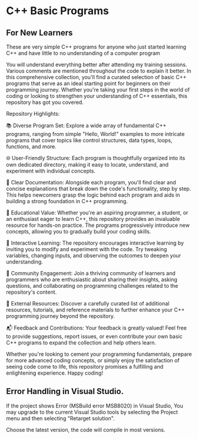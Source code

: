 # C++ Basic Programs
## For New Learners

These are very simple C++ programs for anyone who just started learning C++ and have little to no understanding of a computer program

You will understand everything better after attending my training sessions.
Various comments are mentioned throughout the code to explain it better.
In this comprehensive collection, you'll find a curated selection of basic C++ programs that serve as an ideal starting point for beginners on their programming journey. Whether you're taking your first steps in the world of coding or looking to strengthen your understanding of C++ essentials, this repository has got you covered.

Repository Highlights:

📚 Diverse Program Set: Explore a wide array of fundamental C++ programs, ranging from simple "Hello, World!" examples to more intricate programs that cover topics like control structures, data types, loops, functions, and more.

🌐 User-Friendly Structure: Each program is thoughtfully organized into its own dedicated directory, making it easy to locate, understand, and experiment with individual concepts.

📝 Clear Documentation: Alongside each program, you'll find clear and concise explanations that break down the code's functionality, step by step. This helps newcomers grasp the logic behind each program and aids in building a strong foundation in C++ programming.

🚀 Educational Value: Whether you're an aspiring programmer, a student, or an enthusiast eager to learn C++, this repository provides an invaluable resource for hands-on practice. The programs progressively introduce new concepts, allowing you to gradually build your coding skills.

🔄 Interactive Learning: The repository encourages interactive learning by inviting you to modify and experiment with the code. Try tweaking variables, changing inputs, and observing the outcomes to deepen your understanding.

📣 Community Engagement: Join a thriving community of learners and programmers who are enthusiastic about sharing their insights, asking questions, and collaborating on programming challenges related to the repository's content.

🔗 External Resources: Discover a carefully curated list of additional resources, tutorials, and reference materials to further enhance your C++ programming journey beyond the repository.

📬 Feedback and Contributions: Your feedback is greatly valued! Feel free to provide suggestions, report issues, or even contribute your own basic C++ programs to expand the collection and help others learn.

Whether you're looking to cement your programming fundamentals, prepare for more advanced coding concepts, or simply enjoy the satisfaction of seeing code come to life, this repository promises a fulfilling and enlightening experience. Happy coding!

## Error Handling in Visual Studio.

If the project shows Error (MSBuild error MSB8020) in Visual Studio, 
You may upgrade to the current Visual Studio tools by selecting the 
Project menu and then selecting "Retarget solution".

Choose the latest version, the code will compile in most versions.
